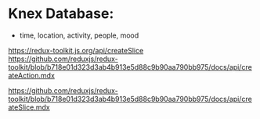 # Knex Database:

- time, location, activity, people, mood

https://redux-toolkit.js.org/api/createSlice
https://github.com/reduxjs/redux-toolkit/blob/b718e01d323d3ab4b913e5d88c9b90aa790bb975/docs/api/createAction.mdx

https://github.com/reduxjs/redux-toolkit/blob/b718e01d323d3ab4b913e5d88c9b90aa790bb975/docs/api/createSlice.mdx
